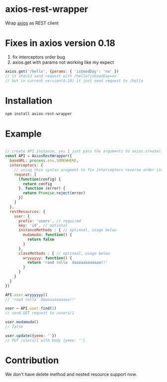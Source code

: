 # axios-rest-wrapper

Wrap [axios](https://github.com/axios/axios) as REST client

# Fixes in axios version 0.18
1. fix interceptors order bug
2. axios.get with params not working like my expect



``` js
axios.get('/hello', {params: { 'isGoodDay': 'no' })
// it should send request with /hello?isGoodDay=no
// but in current version(0.18) it just send request to /hello

```
# Installation

```
npm install axios-rest-wrapper
```

# Example

``` js

// create API instance, yes I just pass the arguments to axios.create()
const API = AxiosRestWrapper({
  baseURL: process.env.SOMEWHERE,
  interceptors: {
    // using this syntax arugment to fix interceptors reverse order issue in version 0.18.
    request: [
      [function(config) {
        return config
      }, function (error) {
        return Promise.reject(error)
      }]
    ]
  },
  restResources: {
    user: {
      prefix: 'users', // required
      key: 'id', // optional
      instanceMethods : { // optional, usage below
        mudamuda: function() {
          return false
        }
      },
      classMethods : { // optional, usage below
        wryyyyyy: function() {
          return 'raod rolla  daaaaaaaaaaaa!!'
        }
      }
    }
  }
})

API.user.wryyyyyy()
// 'raod rolla  daaaaaaaaaaaa!!'

user = API.user.find(1)
// send GET request to /users/1

user.mudamuda()
// false

user.update({yeee: ''})
// PUT /users/1 with body {yeee: ''}
```
# Contribution

We don't have delete method and nested resource support now.